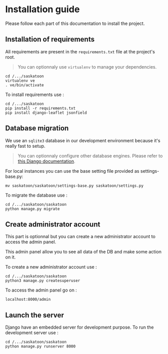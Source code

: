 # Installation guide

Please follow each part of this documentation to install the project.

## Installation of requirements

All requirements are present in the `requirements.txt` file at the project's root.

> You can optionnaly use `virtualenv` to manage your dependencies.
```
cd /.../saskatoon
virtualenv ve
. ve/bin/activate
```

To install requirements use :
```
cd /.../saskatoon
pip install -r requirements.txt
pip install django-leaflet jsonfield
```

## Database migration

We use an `sqlite3` database in our development environment because it's really fast to setup.

> You can optionnaly configure other database engines. Please refer to [this Django documentation](https://docs.djangoproject.com/en/1.11/ref/settings/#databases).

For local instances you can use the base setting file provided as settings-base.py:

```
mv saskatoon/saskatoon/settings-base.py saskatoon/settings.py
```

To migrate the database use :
```
cd /.../saskatoon/saskatoon
python manage.py migrate
```

## Create administrator account

This part is optionnal but you can create a new administrator account to access the admin panel.

This admin panel allow you to see all data of the DB and make some action on it.

To create a new administrator account use :
```
cd /.../saskatoon/saskatoon
python3 manage.py createsuperuser
```

To access the admin panel go on :
```
localhost:8000/admin
```

## Launch the server

Django have an embedded server for development purpose. To run the development server use :

```
cd /.../saskatoon/saskatoon
python manage.py runserver 8000
```
